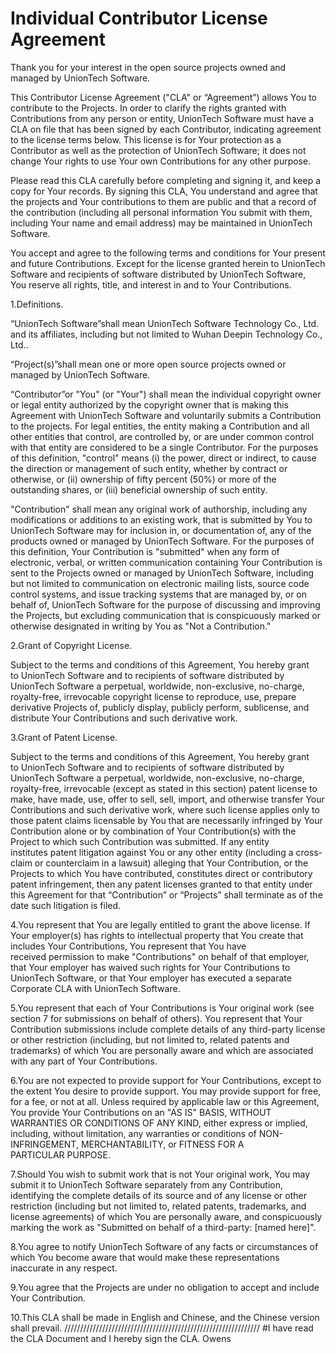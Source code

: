 # Individual Contributor License Agreement

Thank you for your interest in the open source projects owned and managed by UnionTech Software.

This Contributor License Agreement ("CLA" or “Agreement”) allows You to contribute to the Projects. In order to clarify the rights granted with Contributions from any person or entity, UnionTech Software must have a CLA on file that has been signed by each Contributor, indicating agreement to the license terms below. This license is for Your protection as a Contributor as well as the protection of UnionTech Software; it does not change Your rights to use Your own Contributions for any other purpose.

Please read this CLA carefully before completing and signing it, and keep a copy for Your records. By signing this CLA, You understand and agree that the projects and Your contributions to them are public and that a record of the contribution (including all personal information You submit with them, including Your name and email address) may be maintained in UnionTech Software.

You accept and agree to the following terms and conditions for Your present and future Contributions. Except for the license granted herein to UnionTech Software and recipients of software distributed by UnionTech Software, You reserve all rights, title, and interest in and to Your Contributions.

1.Definitions.

“UnionTech Software”shall mean UnionTech Software Technology Co., Ltd. and its affiliates, including but not limited to Wuhan Deepin Technology Co., Ltd..

“Project(s)”shall mean one or more open source projects owned or managed by UnionTech Software.

“Contributor”or "You" (or "Your") shall mean the individual copyright owner or legal entity authorized by the copyright owner that is making this Agreement with UnionTech Software and voluntarily submits a Contribution to the projects. For legal entities, the entity making a Contribution and all other entities that control, are controlled by, or are under common control with that entity are considered to be a single Contributor. For the purposes of this definition, "control" means (i) the power, direct or indirect, to cause the direction or management of such entity, whether by contract or otherwise, or (ii) ownership of fifty percent (50%) or more of the outstanding shares, or (iii) beneficial ownership of such entity.

"Contribution" shall mean any original work of authorship, including any modifications or additions to an existing work, that is submitted by You to UnionTech Software may for inclusion in, or documentation of, any of the products owned or managed by UnionTech Software. For the purposes of this definition, Your Contribution is "submitted" when any form of electronic, verbal, or written communication containing Your Contribution is sent to the Projects owned or managed by UnionTech Software, including but not limited to communication on electronic mailing lists, source code control systems, and issue tracking systems that are managed by, or on behalf of, UnionTech Software for the purpose of discussing and improving the Projects, but excluding communication that is conspicuously marked or otherwise designated in writing by You as "Not a Contribution."

2.Grant of Copyright License.

Subject to the terms and conditions of this Agreement, You hereby grant to UnionTech Software and to recipients of software distributed by UnionTech Software a perpetual, worldwide, non-exclusive, no-charge, royalty-free, irrevocable copyright license to reproduce, use, prepare derivative Projects of, publicly display, publicly perform, sublicense, and distribute Your Contributions and such derivative work.

3.Grant of Patent License.

Subject to the terms and conditions of this Agreement, You hereby grant to UnionTech Software and to recipients of software distributed by UnionTech Software a perpetual, worldwide, non-exclusive, no-charge, royalty-free, irrevocable (except as stated in this section) patent license to make, have made, use, offer to sell, sell, import, and otherwise transfer Your Contributions and such derivative work, where such license applies only to those patent claims licensable by You that are necessarily infringed by Your Contribution alone or by combination of Your Contribution(s) with the Project to which such Contribution was submitted. If any entity institutes patent litigation against You or any other entity (including a cross-claim or counterclaim in a lawsuit) alleging that Your Contribution, or the Projects to which You have contributed, constitutes direct or contributory patent infringement, then any patent licenses granted to that entity under this Agreement for that “Contribution” or “Projects” shall terminate as of the date such litigation is filed.

4.You represent that You are legally entitled to grant the above license. If Your employer(s) has rights to intellectual property that You create that includes Your Contributions, You represent that You have received permission to make "Contributions" on behalf of that employer, that Your employer has waived such rights for Your Contributions to UnionTech Software, or that Your employer has executed a separate Corporate CLA with UnionTech Software.

5.You represent that each of Your Contributions is Your original work (see section 7 for submissions on behalf of others). You represent that Your Contribution submissions include complete details of any third-party license or other restriction (including, but not limited to, related patents and trademarks) of which You are personally aware and which are associated with any part of Your Contributions.

6.You are not expected to provide support for Your Contributions, except to the extent You desire to provide support. You may provide support for free, for a fee, or not at all. Unless required by applicable law or this Agreement, You provide Your Contributions on an "AS IS" BASIS, WITHOUT WARRANTIES OR CONDITIONS OF ANY KIND, either express or implied, including, without limitation, any warranties or conditions of NON- INFRINGEMENT, MERCHANTABILITY, or FITNESS FOR A PARTICULAR PURPOSE.

7.Should You wish to submit work that is not Your original work, You may submit it to UnionTech Software separately from any Contribution, identifying the complete details of its source and of any license or other restriction (including but not limited to, related patents, trademarks, and license agreements) of which You are personally aware, and conspicuously marking the work as "Submitted on behalf of a third-party: [named here]".

8.You agree to notify UnionTech Software of any facts or circumstances of which You become aware that would make these representations inaccurate in any respect.

9.You agree that the Projects are under no obligation to accept and include Your Contribution.

10.This CLA shall be made in English and Chinese, and the Chinese version shall prevail.
//////////////////////////////////////////////////////////////
#I have read the CLA Document and I hereby sign the CLA. Owens 
